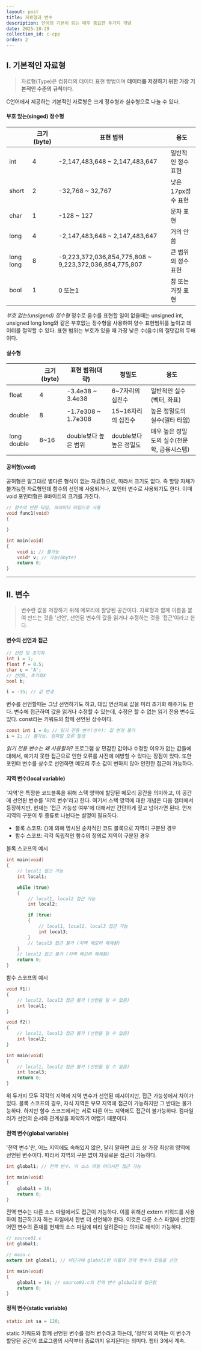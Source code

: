 ```yaml
---
layout: post
title: 자료형과 변수
description: 언어의 기본이 되는 매우 중요한 두가지 개념
date: 2025-10-29
collection_id: c-cpp
order: 2
---
```


## I. 기본적인 자료형
>자료형(Type)은 컴퓨터의 데이터 표현 방법이며 **데이터를 저장하기 위한 가장 기본적인 수준의 규칙**이다.

C언어에서 제공하는 기본적인 자료형은 크게 정수형과 실수형으로 나눌 수 있다.

#### 부호 있는(singed) 정수형
||크기(byte)|표현 범위|용도|
|-|-|-|-|
|int|4|-2,147,483,648 ~ 2,147,483,647|일반적인 정수 표현
|short|2|-32,768 ~ 32,767|낮은 17px정수 표현
|char|1|-128 ~ 127|문자 표현
|long|4|-2,147,483,648 ~ 2,147,483,647|거의 안씀
|long long|8|-9,223,372,036,854,775,808 ~ 9,223,372,036,854,775,807|큰 범위의 정수 표현
|bool|1|0 또는1|참 또는 거짓 표현

*부호 없는(unsigend) 정수형*
정수로 음수를 표현할 일이 없을때는 unsigned int, unsigned long long와 같은 부호없는 정수형을 사용하여 양수 표현범위를 높이고 데이터를 절약할 수 있다.  표현 범위는 부호가 있을 때 가장 낮은 수(음수)의 절댓값의 두배이다.

#### 실수형
||크기(byte)|표현 범위(대략)|정밀도|용도|
|-|-|-|-|-|
|float|4|-3.4e38 ~ 3.4e38|6~7자리의 십진수|일반적인 실수(벡터, 좌표)
|double|8|-1.7e308 ~ 1.7e308|15~16자리의 십진수|높은 정밀도의 실수(델타 타임)
|long double|8~16|double보다 높은 범위|double보다 높은 정밀도|매우 높은 정밀도의 실수(천문학, 금융시스템)

#### 공허형(void)
공허형은 말그대로 별다른 형식이 없는 자료형으로, 따라서 크기도 없다. 즉 할당 자체가 불가능한 자료형인데 함수의 선언에 사용되거나, 포인터 변수로 사용되기도 한다. 이때 void 포인터형은 8바이트의 크기를 가진다.

```c
// 함수의 반환 타입, 파라미터 타입으로 사용
void func1(void)
{

}

int main(void)
{
	void i; // 불가능
	void* v; // 가능(8byte)
	return 0;
}
```

---

## II. 변수
>변수란 값을 저장하기 위해 메모리에 할당된 공간이다. 자료형과 함께 이름을 붙여 만드는 것을 '선언', 선언된 변수의 값을 읽거나 수정하는 것을 '접근'이라고 한다.

#### 변수의 선언과 접근

```c
// 선언 및 초기화
int i = 1;
float f = 0.5;
char c = 'A';
// 선언O, 초기화X
bool b;

i = -35; // 값 변경
```

변수를 선언할때는 그냥 선언하기도 하고, 대입 연산자로 값을 미리 초기화 해주기도 한다.
변수에 접근하여 값을 읽거나 수정할 수 있는데, 수정은 할 수 없는 읽기 전용 변수도 있다. const라는 키워드와 함께 선언된 상수이다.

```c
const int i = 0; // 읽기 전용 변수(상수): 값 변경 불가
i = 2; // 불가능. 컴파일 오류 발생
```

*읽기 전용 변수는 왜 사용할까?*
프로그램 상 민감한 값이나 수정할 이유가 없는 값들에 대해서, 예기치 못한 접근으로 인한 오류를 사전에 예방할 수 있다는 장점이 있다. 또한 포인터 변수를 상수로 선언하면 메모리 주소 값이 변하지 않아 안전한 접근이 가능하다.

#### 지역 변수(local variable)
'지역'은 특정한 코드블록을 위해 스택 영역에 할당된 메모리 공간을 의미하고, 이 공간에 선언된 변수를 '지역 변수'라고 한다. 여기서 스택 영역에 대한 개념은 다음 챕터에서 등장하지만, 현재는 '접근 가능성 여부'에 대해서만 간단하게 짚고 넘어가면 된다.
먼저 지역의 구분이 두 종류로 나뉜다는 설명이 필요하다.
- 블록 스코프: {}에 의해 명시된 순차적인 코드 블록으로 지역이 구분된 경우
- 함수 스코프: 각각 독립적인 함수의 정의로 지역이 구분된 경우

블록 스코프의 예시

```c
int main(void)
{
	// local1 접근 가능
	int local1;

	while (true)
	{
		// local1, local2 접근 가능
		int local2;

		if (true)
		{
			// local1, local2, local3 접근 가능
			int local3;
		}
		// local3 접근 불가 (지역 메모리 해제됨)
	}
	// local2 접근 불가 (지역 메모리 해제됨)
	return 0;
}
```

함수 스코프의 예시

```c
void f1()
{
	// local2, local3 접근 불가 (선언을 알 수 없음)
	int local1;
}

void f2()
{
	// local1, local3 접근 불가 (선언을 알 수 없음)
	int local2;
}

int main(void)
{
	// local1, local2 접근 불가 (선언을 알 수 없음)
	int local3;
	return 0;
}
```

위 두가지 모두 각각의 지역에 지역 변수가 선언된 예시이지만, 접근 가능성에서 차이가 있다.
블록 스코프의 경우, 자식 지역은 부모 지역에 접근이 가능하지만 그 반대는 불가능하다.
하지만 함수 스코프에서는 서로 다른 어느 지역에도 접근이 불가능하다. 컴파일러가 선언의 순서와 관계성을 파악하기 어렵기 때문이다.

#### 전역 변수(global variable)
'전역 변수'란, 어느 지역에도 속해있지 않은, 달리 말하면 코드 상 가장 최상위 영역에 선언된 변수이다. 따라서 지역의 구분 없이 자유로운 접근이 가능하다.

```c
int global1; // 전역 변수. 이 소스 파일 어디서든 접근 가능

int main(void)
{
	global1 = 10;
	return 0;
}
```

전역 변수는 다른 소스 파일에서도 접근이 가능하다. 이를 위해선 extern 키워드를 사용하여 접근하고자 하는 파일에서 한번 더 선언해야 한다. 이것은 다른 소스 파일에 선언된 어떤 변수의 존재를 현재의 소스 파일에 미리 알려준다는 의미로 해석이 가능하다.

```c
// source01.c
int global1;
```

```c
// main.c
extern int global1; // 어딘가에 global1란 이름의 전역 변수가 있음을 선언

int main(void)
{
	global1 = 10; // source01.c의 전역 변수 global1에 접근함
	return 0;
}
```

#### 정적 변수(static variable)

```c
static int sa = 120;
```

static 키워드와 함께 선언된 변수를 정적 변수라고 하는데, '정적'의 의미는 이 변수가 할당된 공간이 프로그램의 시작부터 종료까지 유지된다는 의미다. 챕터 3에서 계속.